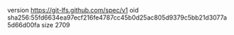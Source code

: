version https://git-lfs.github.com/spec/v1
oid sha256:55fd6634ea97ecf216fe4787cc45b0d25ac805d9379c5bb21d3077a5d66d00fa
size 2709

